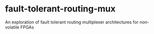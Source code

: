 # fault-tolerant-routing-mux
An exploration of fault tolerant routing multiplexer architectures for non-volatile FPGAs
